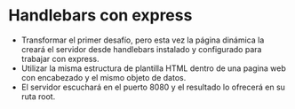 # Handlebars con express

-   Transformar el primer desafío, pero esta vez la página dinámica la creará el servidor desde handlebars instalado y configurado para trabajar con express.
-   Utilizar la misma estructura de plantilla HTML dentro de una pagina web con encabezado y el mismo objeto de datos.
-   El servidor escuchará en el puerto 8080 y el resultado lo ofrecerá en su ruta root.
